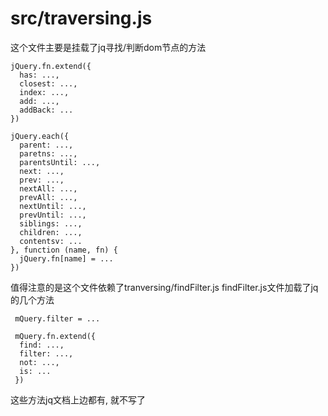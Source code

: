 # src/traversing.js

这个文件主要是挂载了jq寻找/判断dom节点的方法

    jQuery.fn.extend({
      has: ...,
      closest: ...,
      index: ...,
      add: ...,
      addBack: ...
    })

    jQuery.each({
      parent: ...,
      paretns: ...,
      parentsUntil: ...,
      next: ...,
      prev: ...,
      nextAll: ...,
      prevAll: ...,
      nextUntil: ...,
      prevUntil: ...,
      siblings: ...,
      children: ...,
      contentsv: ...
    }, function (name, fn) {
      jQuery.fn[name] = ...
    })

值得注意的是这个文件依赖了tranversing/findFilter.js
findFilter.js文件加载了jq的几个方法

     mQuery.filter = ...

     mQuery.fn.extend({
      find: ...,
      filter: ...,
      not: ...,
      is: ...
     })

这些方法jq文档上边都有, 就不写了
